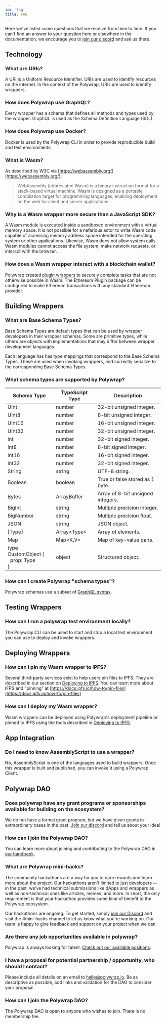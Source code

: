 ```yaml
---
id: 'faq'
title: FAQ
---
```


Here we've listed some questions that we receive from time to time. 
If you can't find an answer to your question here or elsewhere in the documentation, we encourage you to 
[join our discord](https://discord.com/invite/Z5m88a5qWu) and ask us there.

## Technology

### **What are URIs?**
A URI is a Uniform Resource Identifier. URIs are used to identify resources on the internet. In the context of the Polywrap, URIs are used to identify wrappers.

### **How does Polywrap use GraphQL?**
Every wrapper has a schema that defines all methods and types used by the wrapper. GraphQL is used as the Schema Definition Language (SDL).

### **How does Polywrap use Docker?**
Docker is used by the Polywrap CLI in order to provide reproducible build and test environments.

### **What is Wasm?**
As described by W3C via [https://webassembly.org/](https://webassembly.org/):
> WebAssembly (abbreviated Wasm) is a binary instruction format for a stack-based virtual machine. Wasm is designed as a portable compilation target for programming languages, enabling deployment on the web for client and server applications.

### **Why is a Wasm wrapper more secure than a JavaScript SDK?**
A Wasm module is executed inside a sandboxed environment with a virtual memory space.
It is not possible for a nefarious actor to write Wasm code capable of accessing memory address space intended for the operating system or other applications.
Likewise, Wasm does not allow system calls. Wasm modules cannot access the file system, make network requests, or interact with the browser.

### **How does a Wasm wrapper interact with a blockchain wallet?**
Polywrap created [plugin wrappers](./understanding-plugins) to securely complete tasks that are not otherwise possible
in Wasm. The Ethereum Plugin package can be configured to make Ethereum transactions with any standard Ethereum provider.

## Building Wrappers

### **What are Base Schema Types?**
Base Schema Types are default types that can be used by wrapper developers in their wrapper schemas.
Some are primitive types, while others are objects with implementations that may differ between wrapper development languages.

Each language has has type mappings that correspond to the Base Schema Types. These are used when invoking wrappers, and correctly serialize to the corresponding Base Schema Types.

### **What schema types are supported by Polywrap?**
| Schema Type | TypeScript Type | Description |
|-|-|-|
| UInt | number | 32-bit unsigned integer. |
| UInt8 | number | 8-bit unsigned integer. |
| UInt16 | number | 16-bit unsigned integer. |
| UInt32 | number | 32-bit unsigned integer. |
| Int | number | 32-bit signed integer. |
| Int8 | number | 8-bit signed integer. |
| Int16 | number | 16-bit signed integer. |
| Int32 | number | 32-bit signed integer. |
| String | string | UTF-8 string. |
| Boolean | boolean | True or false stored as 1 byte. |
| Bytes | ArrayBuffer | Array of 8-bit unsigned integers. |
| BigInt | string | Multiple precision integer. |
| BigNumber | string | Multiple precision float. |
| JSON | string | JSON object. |
| [Type] | Array<Type\> | Array of elements. |
| Map | Map<K,V\> | Map of key-value pairs. |
| type CustomObject {<br/>&nbsp;&nbsp;prop: Type<br/>} | object | Structured object. |

### **How can I create Polywrap "schema types"?**
Polywrap schemas use a subset of [GraphQL syntax](https://graphql.org/learn/).

## Testing Wrappers

### **How can I run a polywrap test environment locally?**
The Polywrap CLI can be used to start and stop a local test environment you can use to deploy and invoke wrappers.

## Deploying Wrappers

### **How can I pin my Wasm wrapper to IPFS?**
Several third-party services exist to help users pin files to IPFS. 
They are described in our section on [Deploying to IPFS](../quick-start/build-and-deploy-wasm-wrappers/deploy-to-ipfs).
You can learn more about IFPS and "pinning" at [https://docs.ipfs.io/how-to/pin-files](https://docs.ipfs.io/how-to/pin-files)

### **How can I deploy my Wasm wrapper?**
Wasm wrappers can be deployed using Polywrap's deployment pipeline or pinned to IPFS using the tools described in
[Deploying to IPFS](../quick-start/build-and-deploy-wasm-wrappers/deploy-to-ipfs).

## App Integration

### **Do I need to know AssemblyScript to use a wrapper?**
No, AssemblyScript is one of the languages used to build wrappers. 
Once this wrapper is built and published, you can invoke it using a Polywrap Client.

## Polywrap DAO

### **Does polywrap have any grant programs or sponsorships available for building on the ecosystem?**
We do not have a formal grant program, but we have given grants in extraordinary cases in the past. 
[Join our discord](https://discord.com/invite/Z5m88a5qWu) and tell us about your idea!

### **How can I join the Polywrap DAO?**
You can learn more about joining and contributing to the Polywrap DAO in [our handbook](https://handbook.polywrap.io/).

### **What are Polywrap mini-hacks?**
The community hackathons are a way for you to earn rewards and learn more about the project. 
Our hackathons aren't limited to just developers — in the past, we've had technical submissions like dApps and wrappers as well as non-technical ones like articles, memes, and more. 
In short, the only requirement is that your hackathon provides some kind of benefit to the Polywrap ecosystem.

Our hackathons are ongoing. 
To get started, simply [join our Discord](https://discord.com/invite/bGsqQrNhqd) and visit the #mini-hacks channel to let us know what you're working on. 
Our team is happy to give feedback and support on your project when we can.

### **Are there any job opportunities available in polywrap?**
Polywrap is always looking for talent. [Check out our available positions](https://jobs.ashbyhq.com/polywrap).

### **I have a proposal for potential partnership / opportunity, who should I contact?**
Please include all details on an email to hello@polywrap.io. Be as descriptive as possible, add links and validation for the DAO to consider your proposal.

### **How can I join the Polywrap DAO?**
The Polywrap DAO is open to anyone who wishes to join. There is no membership fee.